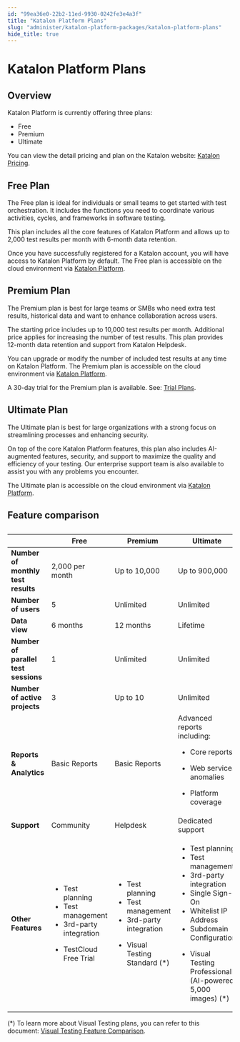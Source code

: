 ```yaml
---
id: "99ea36e0-22b2-11ed-9930-0242fe3e4a3f"
title: "Katalon Platform Plans"
slug: "administer/katalon-platform-packages/katalon-platform-plans"
hide_title: true
---
```


# <a id="id_testops-pricing-model" class="anchor_top_offset"/><a id="ariaid-title1" class="anchor_top_offset"/><span xmlns="http://www.w3.org/1999/xhtml" className="ph">Katalon Platform</span>  Plans


## Overview

<div xmlns="http://www.w3.org/1999/xhtml" className="p"><span className="ph">Katalon Platform</span> is currently offering three plans:<ul className="ul"><li className="li"><span className="ph">Free</span></li><li className="li"><span className="ph">Premium</span></li><li className="li"><span className="ph">Ultimate</span></li></ul>You can view the detail pricing and plan on the Katalon website: <a className="xref j-external-link" href="https://katalon.com/pricing/" target="_blank">Katalon Pricing</a>.</div>

## <span xmlns="http://www.w3.org/1999/xhtml" className="ph">Free</span>  Plan

<p xmlns="http://www.w3.org/1999/xhtml" className="p">The <span className="ph">Free</span> plan is ideal for individuals or small teams to get started with test orchestration. It includes the functions you need to coordinate various activities, cycles, and frameworks in software testing.</p> 
<p xmlns="http://www.w3.org/1999/xhtml" className="p">This plan includes all the core features of <span className="ph">Katalon Platform</span> and allows up to 2,000 test results per month with 6-month data retention.</p> 
<p xmlns="http://www.w3.org/1999/xhtml" className="p">Once you have successfully registered for a Katalon account, you will have access to <span className="ph">Katalon Platform</span> by default. The <span className="ph">Free</span> plan is accessible on the cloud environment via <a className="xref j-external-link" href="https://testops.katalon.io/" target="_blank">Katalon Platform</a>.</p> 

## <span xmlns="http://www.w3.org/1999/xhtml" className="ph">Premium</span>  Plan

<p xmlns="http://www.w3.org/1999/xhtml" className="p">The <span className="ph">Premium</span> plan is best for large teams or SMBs who need extra test results, historical data and want to enhance collaboration across users.</p> 
<p xmlns="http://www.w3.org/1999/xhtml" className="p">The starting price includes up to 10,000 test results per month. Additional price applies for increasing the number of test results. This plan provides 12-month data retention and support from Katalon Helpdesk.</p> 
<p xmlns="http://www.w3.org/1999/xhtml" className="p">You can upgrade or modify the number of included test results at any time on <span className="ph">Katalon Platform</span>. The <span className="ph">Premium</span> plan is accessible on the cloud environment via <a className="xref j-external-link" href="https://testops.katalon.io/" target="_blank">Katalon Platform</a>.</p> 
<p xmlns="http://www.w3.org/1999/xhtml" className="p">A 30-day trial for the <span className="ph">Premium</span> plan is available. See: <a className="xref" href="/administer/katalon-platform-packages/katalon-platform-trial-plans">Trial Plans</a>.</p> 

## <span xmlns="http://www.w3.org/1999/xhtml" className="ph">Ultimate</span>  Plan

<p xmlns="http://www.w3.org/1999/xhtml" className="p"> The <span className="ph">Ultimate</span> plan is best for large organizations with a strong focus on streamlining processes and enhancing security.</p> 
<p xmlns="http://www.w3.org/1999/xhtml" className="p">On top of the core <span className="ph">Katalon Platform</span> features, this plan also includes AI-augmented features, security, and support to maximize the quality and efficiency of your testing. Our enterprise support team is also available to assist you with any problems you encounter.</p> 
<p xmlns="http://www.w3.org/1999/xhtml" className="p">The <span className="ph">Ultimate</span> plan is accessible on the cloud environment via <a className="xref j-external-link" href="https://testops.katalon.io/" target="_blank">Katalon Platform</a>.</p> 

## Feature comparison

<div xmlns="http://www.w3.org/1999/xhtml" className="p"><table className="table"><caption /><colgroup><col /><col /><col /><col /></colgroup><thead className="thead"><tr className><th className="entry anchor_top_offset" id="id_testops-pricing-model__entry__1" /><th className="entry anchor_top_offset" id="id_testops-pricing-model__entry__2"><span className="ph">Free</span></th><th className="entry anchor_top_offset" id="id_testops-pricing-model__entry__3"><span className="ph">Premium</span></th><th className="entry anchor_top_offset" id="id_testops-pricing-model__entry__4"><span className="ph">Ultimate</span></th></tr></thead><tbody className="tbody"><tr className><td className="entry" headers="id_testops-pricing-model__entry__1 id_testops-pricing-model__entry__2 id_testops-pricing-model__entry__3 id_testops-pricing-model__entry__4 "><strong className="ph b">Number of monthly test results</strong></td><td className="entry" headers="id_testops-pricing-model__entry__1 id_testops-pricing-model__entry__2 id_testops-pricing-model__entry__3 id_testops-pricing-model__entry__4 ">2,000 per month</td><td className="entry" headers="id_testops-pricing-model__entry__1 id_testops-pricing-model__entry__2 id_testops-pricing-model__entry__3 id_testops-pricing-model__entry__4 ">Up to 10,000</td><td className="entry" headers="id_testops-pricing-model__entry__1 id_testops-pricing-model__entry__2 id_testops-pricing-model__entry__3 id_testops-pricing-model__entry__4 ">Up to 900,000</td></tr><tr className><td className="entry" headers="id_testops-pricing-model__entry__1 id_testops-pricing-model__entry__2 id_testops-pricing-model__entry__3 id_testops-pricing-model__entry__4 "><strong className="ph b">Number of users</strong></td><td className="entry" headers="id_testops-pricing-model__entry__1 id_testops-pricing-model__entry__2 id_testops-pricing-model__entry__3 id_testops-pricing-model__entry__4 ">5</td><td className="entry" headers="id_testops-pricing-model__entry__1 id_testops-pricing-model__entry__2 id_testops-pricing-model__entry__3 id_testops-pricing-model__entry__4 ">Unlimited</td><td className="entry" headers="id_testops-pricing-model__entry__1 id_testops-pricing-model__entry__2 id_testops-pricing-model__entry__3 id_testops-pricing-model__entry__4 ">Unlimited</td></tr><tr className><td className="entry" headers="id_testops-pricing-model__entry__1 id_testops-pricing-model__entry__2 id_testops-pricing-model__entry__3 id_testops-pricing-model__entry__4 "><strong className="ph b">Data view</strong></td><td className="entry" headers="id_testops-pricing-model__entry__1 id_testops-pricing-model__entry__2 id_testops-pricing-model__entry__3 id_testops-pricing-model__entry__4 ">6 months</td><td className="entry" headers="id_testops-pricing-model__entry__1 id_testops-pricing-model__entry__2 id_testops-pricing-model__entry__3 id_testops-pricing-model__entry__4 ">12 months</td><td className="entry" headers="id_testops-pricing-model__entry__1 id_testops-pricing-model__entry__2 id_testops-pricing-model__entry__3 id_testops-pricing-model__entry__4 ">Lifetime</td></tr><tr className><td className="entry" headers="id_testops-pricing-model__entry__1 id_testops-pricing-model__entry__2 id_testops-pricing-model__entry__3 id_testops-pricing-model__entry__4 "><strong className="ph b">Number of parallel test sessions</strong></td><td className="entry" headers="id_testops-pricing-model__entry__1 id_testops-pricing-model__entry__2 id_testops-pricing-model__entry__3 id_testops-pricing-model__entry__4 ">1</td><td className="entry" headers="id_testops-pricing-model__entry__1 id_testops-pricing-model__entry__2 id_testops-pricing-model__entry__3 id_testops-pricing-model__entry__4 ">Unlimited</td><td className="entry" headers="id_testops-pricing-model__entry__1 id_testops-pricing-model__entry__2 id_testops-pricing-model__entry__3 id_testops-pricing-model__entry__4 ">Unlimited</td></tr><tr className><td className="entry" headers="id_testops-pricing-model__entry__1 id_testops-pricing-model__entry__2 id_testops-pricing-model__entry__3 id_testops-pricing-model__entry__4 "><strong className="ph b">Number of active projects</strong></td><td className="entry" headers="id_testops-pricing-model__entry__1 id_testops-pricing-model__entry__2 id_testops-pricing-model__entry__3 id_testops-pricing-model__entry__4 ">3</td><td className="entry" headers="id_testops-pricing-model__entry__1 id_testops-pricing-model__entry__2 id_testops-pricing-model__entry__3 id_testops-pricing-model__entry__4 ">Up to 10</td><td className="entry" headers="id_testops-pricing-model__entry__1 id_testops-pricing-model__entry__2 id_testops-pricing-model__entry__3 id_testops-pricing-model__entry__4 ">Unlimited</td></tr><tr className><td className="entry" headers="id_testops-pricing-model__entry__1 id_testops-pricing-model__entry__2 id_testops-pricing-model__entry__3 id_testops-pricing-model__entry__4 "><strong className="ph b">Reports &amp; Analytics</strong></td><td className="entry" headers="id_testops-pricing-model__entry__1 id_testops-pricing-model__entry__2 id_testops-pricing-model__entry__3 id_testops-pricing-model__entry__4 ">Basic Reports</td><td className="entry" headers="id_testops-pricing-model__entry__1 id_testops-pricing-model__entry__2 id_testops-pricing-model__entry__3 id_testops-pricing-model__entry__4 ">Basic Reports</td><td className="entry" headers="id_testops-pricing-model__entry__1 id_testops-pricing-model__entry__2 id_testops-pricing-model__entry__3 id_testops-pricing-model__entry__4 ">Advanced reports including: <ul className="ul"><li className="li"><p className="p">Core reports</p></li><li className="li"><p className="p">Web services anomalies</p></li><li className="li"><p className="p">Platform coverage</p></li></ul></td></tr><tr className><td className="entry" headers="id_testops-pricing-model__entry__1 id_testops-pricing-model__entry__2 id_testops-pricing-model__entry__3 id_testops-pricing-model__entry__4 "><strong className="ph b">Support</strong></td><td className="entry" headers="id_testops-pricing-model__entry__1 id_testops-pricing-model__entry__2 id_testops-pricing-model__entry__3 id_testops-pricing-model__entry__4 ">Community</td><td className="entry" headers="id_testops-pricing-model__entry__1 id_testops-pricing-model__entry__2 id_testops-pricing-model__entry__3 id_testops-pricing-model__entry__4 ">Helpdesk</td><td className="entry" headers="id_testops-pricing-model__entry__1 id_testops-pricing-model__entry__2 id_testops-pricing-model__entry__3 id_testops-pricing-model__entry__4 ">Dedicated support</td></tr><tr className><td className="entry" headers="id_testops-pricing-model__entry__1 id_testops-pricing-model__entry__2 id_testops-pricing-model__entry__3 id_testops-pricing-model__entry__4 "><strong className="ph b">Other Features</strong></td><td className="entry" headers="id_testops-pricing-model__entry__1 id_testops-pricing-model__entry__2 id_testops-pricing-model__entry__3 id_testops-pricing-model__entry__4 "><ul className="ul"><li className="li">Test planning</li><li className="li">Test management</li><li className="li">3rd-party integration</li><li className="li"><p className="p">TestCloud Free Trial</p></li></ul></td><td className="entry" headers="id_testops-pricing-model__entry__1 id_testops-pricing-model__entry__2 id_testops-pricing-model__entry__3 id_testops-pricing-model__entry__4 "><ul className="ul"><li className="li">Test planning</li><li className="li">Test management</li><li className="li">3rd-party integration</li><li className="li"><p className="p">Visual Testing Standard (*)</p></li></ul></td><td className="entry" headers="id_testops-pricing-model__entry__1 id_testops-pricing-model__entry__2 id_testops-pricing-model__entry__3 id_testops-pricing-model__entry__4 "><ul className="ul"><li className="li">Test planning</li><li className="li">Test management</li><li className="li">3rd-party integration</li><li className="li">Single Sign-On</li><li className="li">Whitelist IP Address</li><li className="li">Subdomain Configuration</li><li className="li"><p className="p">Visual Testing Professional (AI-powered, 5,000 images) (*)</p></li></ul></td></tr></tbody></table></div>
<p xmlns="http://www.w3.org/1999/xhtml" className="p">(*) To learn more about Visual Testing plans, you can refer to this document: <a className="xref" href="/administer/katalon-platform-packages/visual-testing-feature-comparison">Visual Testing Feature Comparison</a>.</p> 
